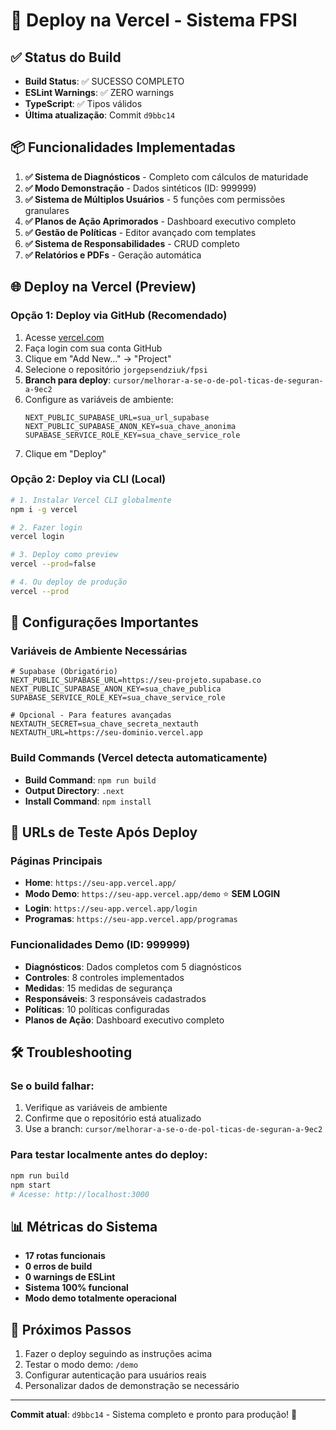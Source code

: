 # 🚀 Deploy na Vercel - Sistema FPSI

## ✅ Status do Build
- **Build Status**: ✅ SUCESSO COMPLETO
- **ESLint Warnings**: ✅ ZERO warnings
- **TypeScript**: ✅ Tipos válidos
- **Última atualização**: Commit `d9bbc14`

## 📦 Funcionalidades Implementadas
1. **✅ Sistema de Diagnósticos** - Completo com cálculos de maturidade
2. **✅ Modo Demonstração** - Dados sintéticos (ID: 999999)
3. **✅ Sistema de Múltiplos Usuários** - 5 funções com permissões granulares
4. **✅ Planos de Ação Aprimorados** - Dashboard executivo completo
5. **✅ Gestão de Políticas** - Editor avançado com templates
6. **✅ Sistema de Responsabilidades** - CRUD completo
7. **✅ Relatórios e PDFs** - Geração automática

## 🌐 Deploy na Vercel (Preview)

### Opção 1: Deploy via GitHub (Recomendado)
1. Acesse [vercel.com](https://vercel.com)
2. Faça login com sua conta GitHub
3. Clique em "Add New..." → "Project"
4. Selecione o repositório `jorgepsendziuk/fpsi`
5. **Branch para deploy**: `cursor/melhorar-a-se-o-de-pol-ticas-de-seguran-a-9ec2`
6. Configure as variáveis de ambiente:
   ```
   NEXT_PUBLIC_SUPABASE_URL=sua_url_supabase
   NEXT_PUBLIC_SUPABASE_ANON_KEY=sua_chave_anonima
   SUPABASE_SERVICE_ROLE_KEY=sua_chave_service_role
   ```
7. Clique em "Deploy"

### Opção 2: Deploy via CLI (Local)
```bash
# 1. Instalar Vercel CLI globalmente
npm i -g vercel

# 2. Fazer login
vercel login

# 3. Deploy como preview
vercel --prod=false

# 4. Ou deploy de produção
vercel --prod
```

## 🔧 Configurações Importantes

### Variáveis de Ambiente Necessárias
```env
# Supabase (Obrigatório)
NEXT_PUBLIC_SUPABASE_URL=https://seu-projeto.supabase.co
NEXT_PUBLIC_SUPABASE_ANON_KEY=sua_chave_publica
SUPABASE_SERVICE_ROLE_KEY=sua_chave_service_role

# Opcional - Para features avançadas
NEXTAUTH_SECRET=sua_chave_secreta_nextauth
NEXTAUTH_URL=https://seu-dominio.vercel.app
```

### Build Commands (Vercel detecta automaticamente)
- **Build Command**: `npm run build`
- **Output Directory**: `.next`
- **Install Command**: `npm install`

## 🎯 URLs de Teste Após Deploy

### Páginas Principais
- **Home**: `https://seu-app.vercel.app/`
- **Modo Demo**: `https://seu-app.vercel.app/demo` ⭐ **SEM LOGIN**
- **Login**: `https://seu-app.vercel.app/login`
- **Programas**: `https://seu-app.vercel.app/programas`

### Funcionalidades Demo (ID: 999999)
- **Diagnósticos**: Dados completos com 5 diagnósticos
- **Controles**: 8 controles implementados
- **Medidas**: 15 medidas de segurança
- **Responsáveis**: 3 responsáveis cadastrados
- **Políticas**: 10 políticas configuradas
- **Planos de Ação**: Dashboard executivo completo

## 🛠 Troubleshooting

### Se o build falhar:
1. Verifique as variáveis de ambiente
2. Confirme que o repositório está atualizado
3. Use a branch: `cursor/melhorar-a-se-o-de-pol-ticas-de-seguran-a-9ec2`

### Para testar localmente antes do deploy:
```bash
npm run build
npm start
# Acesse: http://localhost:3000
```

## 📊 Métricas do Sistema
- **17 rotas funcionais**
- **0 erros de build**
- **0 warnings de ESLint**
- **Sistema 100% funcional**
- **Modo demo totalmente operacional**

## 🎉 Próximos Passos
1. Fazer o deploy seguindo as instruções acima
2. Testar o modo demo: `/demo`
3. Configurar autenticação para usuários reais
4. Personalizar dados de demonstração se necessário

---
**Commit atual**: `d9bbc14` - Sistema completo e pronto para produção! 🚀